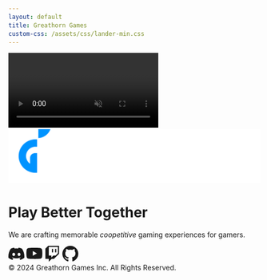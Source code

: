 ```yaml
---
layout: default
title: Greathorn Games
custom-css: /assets/css/lander-min.css
---
```

<video class="bg-video" autoplay loop muted playsinline><source src="assets/videos/lander-background.mp4" type="video/mp4" /></video>
<img class="lander-logo" src="assets/images/greathorn.png" alt="Greathorn Games" />
<div class="masthead">
    <div class="masthead-content text-white">
        <div class="container-fluid px-4 px-lg-0">
            <h1 class="fst-italic lh-1 mb-4">Play Better Together</h1>
            <p class="mb-5">We are crafting memorable <em>coopetitive</em> gaming experiences for gamers.</p>
        </div>
    </div>
</div>
<div class="social-icons">
    <div class="d-flex flex-row flex-lg-column justify-content-center align-items-center h-100 mt-3 mt-lg-0">
        <a class="btn btn-dark m-3" href="https://discord.gg/SFvbmKAxQZ" alt="Discord"><svg xmlns="http://www.w3.org/2000/svg" width="32" height="32" fill="currentColor" class="bi bi-discord" viewBox="0 0 16 16"><path d="M13.545 2.907a13.2 13.2 0 0 0-3.257-1.011.05.05 0 0 0-.052.025c-.141.25-.297.577-.406.833a12.2 12.2 0 0 0-3.658 0 8 8 0 0 0-.412-.833.05.05 0 0 0-.052-.025c-1.125.194-2.22.534-3.257 1.011a.04.04 0 0 0-.021.018C.356 6.024-.213 9.047.066 12.032q.003.022.021.037a13.3 13.3 0 0 0 3.995 2.02.05.05 0 0 0 .056-.019q.463-.63.818-1.329a.05.05 0 0 0-.01-.059l-.018-.011a9 9 0 0 1-1.248-.595.05.05 0 0 1-.02-.066l.015-.019q.127-.095.248-.195a.05.05 0 0 1 .051-.007c2.619 1.196 5.454 1.196 8.041 0a.05.05 0 0 1 .053.007q.121.1.248.195a.05.05 0 0 1-.004.085 8 8 0 0 1-1.249.594.05.05 0 0 0-.03.03.05.05 0 0 0 .003.041c.24.465.515.909.817 1.329a.05.05 0 0 0 .056.019 13.2 13.2 0 0 0 4.001-2.02.05.05 0 0 0 .021-.037c.334-3.451-.559-6.449-2.366-9.106a.03.03 0 0 0-.02-.019m-8.198 7.307c-.789 0-1.438-.724-1.438-1.612s.637-1.613 1.438-1.613c.807 0 1.45.73 1.438 1.613 0 .888-.637 1.612-1.438 1.612m5.316 0c-.788 0-1.438-.724-1.438-1.612s.637-1.613 1.438-1.613c.807 0 1.451.73 1.438 1.613 0 .888-.631 1.612-1.438 1.612"/></svg></a>
        <a class="btn btn-dark m-3" href="https://www.youtube.com/@greathorngames" alt="YouTube"><svg xmlns="http://www.w3.org/2000/svg" width="32" height="32" fill="currentColor" class="bi bi-youtube" viewBox="0 0 16 16"><path d="M8.051 1.999h.089c.822.003 4.987.033 6.11.335a2.01 2.01 0 0 1 1.415 1.42c.101.38.172.883.22 1.402l.01.104.022.26.008.104c.065.914.073 1.77.074 1.957v.075c-.001.194-.01 1.108-.082 2.06l-.008.105-.009.104c-.05.572-.124 1.14-.235 1.558a2.01 2.01 0 0 1-1.415 1.42c-1.16.312-5.569.334-6.18.335h-.142c-.309 0-1.587-.006-2.927-.052l-.17-.006-.087-.004-.171-.007-.171-.007c-1.11-.049-2.167-.128-2.654-.26a2.01 2.01 0 0 1-1.415-1.419c-.111-.417-.185-.986-.235-1.558L.09 9.82l-.008-.104A31 31 0 0 1 0 7.68v-.123c.002-.215.01-.958.064-1.778l.007-.103.003-.052.008-.104.022-.26.01-.104c.048-.519.119-1.023.22-1.402a2.01 2.01 0 0 1 1.415-1.42c.487-.13 1.544-.21 2.654-.26l.17-.007.172-.006.086-.003.171-.007A100 100 0 0 1 7.858 2zM6.4 5.209v4.818l4.157-2.408z"/></svg></a>
        <a class="btn btn-dark m-3" href="https://www.twitch.tv/greathorngames" alt="Twitch"><svg xmlns="http://www.w3.org/2000/svg" width="32" height="32" fill="currentColor" class="bi bi-twitch" viewBox="0 0 16 16"><path d="M3.857 0 1 2.857v10.286h3.429V16l2.857-2.857H9.57L14.714 8V0zm9.714 7.429-2.285 2.285H9l-2 2v-2H4.429V1.143h9.142z"/><path d="M11.857 3.143h-1.143V6.57h1.143zm-3.143 0H7.571V6.57h1.143z"/></svg></a>
        <a class="btn btn-dark m-3" href="https://github.com/greathorngames" alt="GitHub"><svg xmlns="http://www.w3.org/2000/svg" width="32" height="32" fill="currentColor" class="bi bi-github" viewBox="0 0 16 16"><path d="M8 0C3.58 0 0 3.58 0 8c0 3.54 2.29 6.53 5.47 7.59.4.07.55-.17.55-.38 0-.19-.01-.82-.01-1.49-2.01.37-2.53-.49-2.69-.94-.09-.23-.48-.94-.82-1.13-.28-.15-.68-.52-.01-.53.63-.01 1.08.58 1.23.82.72 1.21 1.87.87 2.33.66.07-.52.28-.87.51-1.07-1.78-.2-3.64-.89-3.64-3.95 0-.87.31-1.59.82-2.15-.08-.2-.36-1.02.08-2.12 0 0 .67-.21 2.2.82.64-.18 1.32-.27 2-.27s1.36.09 2 .27c1.53-1.04 2.2-.82 2.2-.82.44 1.1.16 1.92.08 2.12.51.56.82 1.27.82 2.15 0 3.07-1.87 3.75-3.65 3.95.29.25.54.73.54 1.48 0 1.07-.01 1.93-.01 2.2 0 .21.15.46.55.38A8.01 8.01 0 0 0 16 8c0-4.42-3.58-8-8-8"/></svg></a>
    </div>
</div>
<div class="lander-notice">&copy; 2024 Greathorn Games Inc. All Rights Reserved.</div>